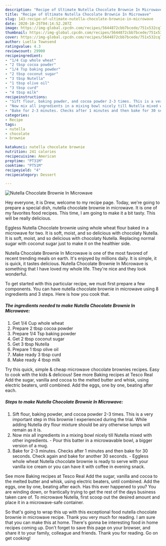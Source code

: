 ```yaml
---
description: "Recipe of Ultimate Nutella Chocolate Brownie In Microwave"
title: "Recipe of Ultimate Nutella Chocolate Brownie In Microwave"
slug: 143-recipe-of-ultimate-nutella-chocolate-brownie-in-microwave
date: 2020-10-25T04:14:52.207Z
image: https://img-global.cpcdn.com/recipes/5644872cbb7bcede/751x532cq70/nutella-chocolate-brownie-in-microwave-recipe-main-photo.jpg
thumbnail: https://img-global.cpcdn.com/recipes/5644872cbb7bcede/751x532cq70/nutella-chocolate-brownie-in-microwave-recipe-main-photo.jpg
cover: https://img-global.cpcdn.com/recipes/5644872cbb7bcede/751x532cq70/nutella-chocolate-brownie-in-microwave-recipe-main-photo.jpg
author: Luella Townsend
ratingvalue: 4.3
reviewcount: 29900
recipeingredient:
- "1/4 Cup whole wheat"
- "2 tbsp cocoa powder"
- "1/4 Tsp baking powder"
- "2 tbsp coconut sugar"
- "3 tbsp Nutella"
- "1 tbsp olive oil"
- "3 tbsp curd"
- "4 tbsp milk"
recipeinstructions:
- "Sift flour, baking powder, and cocoa powder 2-3 times. This is a very important step in this brownie I experienced during the trial. While adding Nutella dry flour mixture should be airy otherwise lumps will remain as it is."
- "Now mix all ingredients in a mixing bowl nicely till Nutella mixed with other ingredients. Pour this batter in a microwavable bowl, a bigger version of a mug."
- "Bake for 2-3 minutes. Checks after 1 minutes and then bake for 30 seconds. Check again and bake for another 30 seconds. Eggless whole wheat Nutella chocolate brownie is ready to serve with your vanilla ice cream or you can have it with coffee in evening snack."
categories:
- Recipe
tags:
- nutella
- chocolate
- brownie

katakunci: nutella chocolate brownie 
nutrition: 241 calories
recipecuisine: American
preptime: "PT31M"
cooktime: "PT51M"
recipeyield: "4"
recipecategory: Dessert

---
```



![Nutella Chocolate Brownie In Microwave](https://img-global.cpcdn.com/recipes/5644872cbb7bcede/751x532cq70/nutella-chocolate-brownie-in-microwave-recipe-main-photo.jpg)

Hey everyone, it is Drew, welcome to my recipe page. Today, we're going to prepare a special dish, nutella chocolate brownie in microwave. It is one of my favorites food recipes. This time, I am going to make it a bit tasty. This will be really delicious.

Eggless Nutella Chocolate brownie using whole wheat flour baked in a microwave for two. It is soft, moist, and so delicious with chocolaty Nutella. It is soft, moist, and so delicious with chocolaty Nutella. Replacing normal sugar with coconut sugar just to make it on the healthier side.

Nutella Chocolate Brownie In Microwave is one of the most favored of recent trending meals on earth. It's enjoyed by millions daily. It is simple, it is quick, it tastes delicious. Nutella Chocolate Brownie In Microwave is something that I have loved my whole life. They're nice and they look wonderful.


To get started with this particular recipe, we must first prepare a few components. You can have nutella chocolate brownie in microwave using 8 ingredients and 3 steps. Here is how you cook that.

<!--inarticleads1-->

##### The ingredients needed to make Nutella Chocolate Brownie In Microwave:

1. Get 1/4 Cup whole wheat
1. Prepare 2 tbsp cocoa powder
1. Prepare 1/4 Tsp baking powder
1. Get 2 tbsp coconut sugar
1. Get 3 tbsp Nutella
1. Prepare 1 tbsp olive oil
1. Make ready 3 tbsp curd
1. Make ready 4 tbsp milk


Try this quick, simple &amp; cheap microwave chocolate brownies recipes. Easy to cook with the kids &amp; delicious! See more Baking recipes at Tesco Real Add the sugar, vanilla and cocoa to the melted butter and whisk, using electric beaters, until combined. Add the eggs, one by one, beating after each. 

<!--inarticleads2-->

##### Steps to make Nutella Chocolate Brownie In Microwave:

1. Sift flour, baking powder, and cocoa powder 2-3 times. This is a very important step in this brownie I experienced during the trial. While adding Nutella dry flour mixture should be airy otherwise lumps will remain as it is.
1. Now mix all ingredients in a mixing bowl nicely till Nutella mixed with other ingredients. - Pour this batter in a microwavable bowl, a bigger version of a mug.
1. Bake for 2-3 minutes. Checks after 1 minutes and then bake for 30 seconds. Check again and bake for another 30 seconds. - Eggless whole wheat Nutella chocolate brownie is ready to serve with your vanilla ice cream or you can have it with coffee in evening snack.


See more Baking recipes at Tesco Real Add the sugar, vanilla and cocoa to the melted butter and whisk, using electric beaters, until combined. Add the eggs, one by one, beating after each. Has this ever happened to you? You are winding down, or frantically trying to get the rest of the days business taken care of. To microwave Nutella, first scoop out the desired amount and place it in a microwave-safe container. 

So that's going to wrap this up with this exceptional food nutella chocolate brownie in microwave recipe. Thank you very much for reading. I am sure that you can make this at home. There's gonna be interesting food in home recipes coming up. Don't forget to save this page on your browser, and share it to your family, colleague and friends. Thank you for reading. Go on get cooking!
